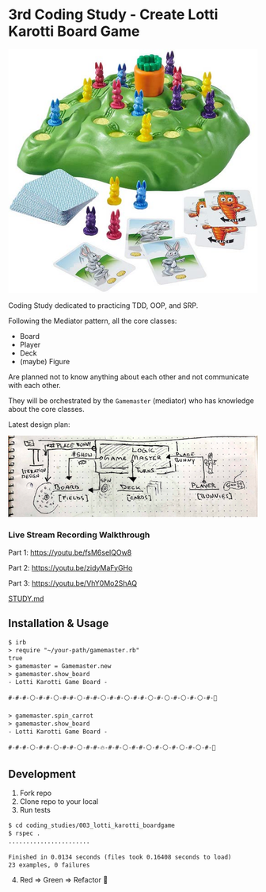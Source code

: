 # 3rd Coding Study - Create Lotti Karotti Board Game

![](meta/boardgame.jpg)

Coding Study dedicated to practicing TDD, OOP, and SRP.

Following the Mediator pattern, all the core classes:

* Board
* Player
* Deck
* (maybe) Figure

Are planned not to know anything about each other and not communicate with each
other.

They will be orchestrated by the `Gamemaster` (mediator) who has knowledge about
the core classes.

Latest design plan:

![](meta/design2.png)

### Live Stream Recording Walkthrough

Part 1: https://youtu.be/fsM6selQOw8

Part 2: https://youtu.be/zidyMaFyGHo

Part 3: https://youtu.be/VhY0Mo2ShAQ

[STUDY.md](STUDY.md)

## Installation & Usage

```shell
$ irb
> require "~/your-path/gamemaster.rb"
true
> gamemaster = Gamemaster.new
> gamemaster.show_board
- Lotti Karotti Game Board -

#-#-#-⚪️-#-#-⚪️-#-#-⚪️-#-#-⚪️-#-#-⚪️-#-#-⚪️-#-⚪️-#-⚪️-#-⚪️-#-🥕

> gamemaster.spin_carrot
> gamemaster.show_board
- Lotti Karotti Game Board -

#-#-#-⚪️-#-#-⚪️-#-#-⚪️-#-#-🔥-#-#-⚪️-#-#-⚪️-#-⚪️-#-⚪️-#-⚪️-#-🥕

```

## Development

1. Fork repo
2. Clone repo to your local
3. Run tests

```shell
$ cd coding_studies/003_lotti_karotti_boardgame
$ rspec .
.......................

Finished in 0.0134 seconds (files took 0.16408 seconds to load)
23 examples, 0 failures
```

4. Red => Green => Refactor 🔄
